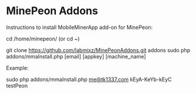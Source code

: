 MinePeon Addons
==============
  
Instructions to install MobileMinerApp add-on for MinePeon:
  
cd /home/minepeon/ (or cd ~)

git clone https://github.com/labmixz/MinePeonAddons.git addons
sudo php addons/mmaInstall.php [email] [appkey] [machine_name]



Example:

sudo php addons/mmaInstall.php me@tk1337.com kEyA-KeYb-kEyC testPeon
